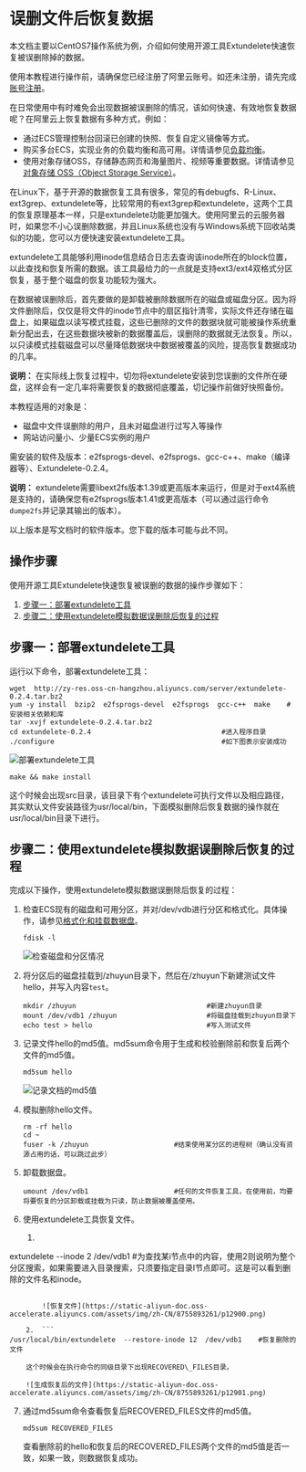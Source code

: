 # 误删文件后恢复数据

本文档主要以CentOS7操作系统为例，介绍如何使用开源工具Extundelete快速恢复被误删除掉的数据。

使用本教程进行操作前，请确保您已经注册了阿里云账号。如还未注册，请先完成[账号注册](https://account.aliyun.com/register/register.htm?)。

在日常使用中有时难免会出现数据被误删除的情况，该如何快速、有效地恢复数据呢？在阿里云上恢复数据有多种方式，例如：

-   通过ECS管理控制台回滚已创建的快照、恢复自定义镜像等方式。
-   购买多台ECS，实现业务的负载均衡和高可用。详情请参见[负载均衡](/cn.zh-CN/传统型负载均衡CLB/CLB产品简介/什么是负载均衡.md)。
-   使用对象存储OSS，存储静态网页和海量图片、视频等重要数据。详情请参见[对象存储 OSS（Object Storage Service）](/cn.zh-CN/产品简介/什么是对象存储OSS.md)。

在Linux下，基于开源的数据恢复工具有很多，常见的有debugfs、R-Linux、ext3grep、extundelete等，比较常用的有ext3grep和extundelete，这两个工具的恢复原理基本一样，只是extundelete功能更加强大。使用阿里云的云服务器时，如果您不小心误删除数据，并且Linux系统也没有与Windows系统下回收站类似的功能，您可以方便快速安装extundelete工具。

extundelete工具能够利用inode信息结合日志去查询该inode所在的block位置，以此查找和恢复所需的数据。该工具最给力的一点就是支持ext3/ext4双格式分区恢复，基于整个磁盘的恢复功能较为强大。

在数据被误删除后，首先要做的是卸载被删除数据所在的磁盘或磁盘分区。因为将文件删除后，仅仅是将文件的inode节点中的扇区指针清零，实际文件还存储在磁盘上，如果磁盘以读写模式挂载，这些已删除的文件的数据块就可能被操作系统重新分配出去，在这些数据块被新的数据覆盖后，误删除的数据就无法恢复。所以，以只读模式挂载磁盘可以尽量降低数据块中数据被覆盖的风险，提高恢复数据成功的几率。

**说明：** 在实际线上恢复过程中，切勿将extundelete安装到您误删的文件所在硬盘，这样会有一定几率将需要恢复的数据彻底覆盖，切记操作前做好快照备份。

本教程适用的对象是：

-   磁盘中文件误删除的用户，且未对磁盘进行过写入等操作
-   网站访问量小、少量ECS实例的用户

需安装的软件及版本：e2fsprogs-devel、e2fsprogs、gcc-c++、make（编译器等）、Extundelete-0.2.4。

**说明：** extundelete需要libext2fs版本1.39或更高版本来运行，但是对于ext4系统是支持的，请确保您有e2fsprogs版本1.41或更高版本（可以通过运行命令`dumpe2fs`并记录其输出的版本）。

以上版本是写文档时的软件版本。您下载的版本可能与此不同。

## 操作步骤

使用开源工具Extundelete快速恢复被误删的数据的操作步骤如下：

1.  [步骤一：部署extundelete工具](#section_vdo_3hc_rfl)
2.  [步骤二：使用extundelete模拟数据误删除后恢复的过程](#section_xex_k3r_hup)

## 步骤一：部署extundelete工具

运行以下命令，部署extundelete工具：

```
wget  http://zy-res.oss-cn-hangzhou.aliyuncs.com/server/extundelete-0.2.4.tar.bz2
yum -y install  bzip2  e2fsprogs-devel  e2fsprogs  gcc-c++  make    #安装相关依赖和库
tar -xvjf extundelete-0.2.4.tar.bz2
cd extundelete-0.2.4                                #进入程序目录
./configure                                         #如下图表示安装成功
```

![部署extundelete工具](https://static-aliyun-doc.oss-accelerate.aliyuncs.com/assets/img/zh-CN/8755893261/p12896.png)

```
make && make install
```

这个时候会出现src目录，该目录下有个extundelete可执行文件以及相应路径，其实默认文件安装路径为usr/local/bin，下面模拟删除后恢复数据的操作就在usr/local/bin目录下进行。

## 步骤二：使用extundelete模拟数据误删除后恢复的过程

完成以下操作，使用extundelete模拟数据误删除后恢复的过程：

1.  检查ECS现有的磁盘和可用分区，并对/dev/vdb进行分区和格式化。具体操作，请参见[格式化和挂载数据盘](/cn.zh-CN/块存储/云盘基础操作/分区格式化数据盘/Linux格式化数据盘.md)。

    ```
    fdisk -l
    ```

    ![检查磁盘和分区情况](https://static-aliyun-doc.oss-accelerate.aliyuncs.com/assets/img/zh-CN/8755893261/p12898.png)

2.  将分区后的磁盘挂载到/zhuyun目录下，然后在/zhuyun下新建测试文件hello，并写入内容`test`。

    ```
    mkdir /zhuyun                                #新建zhuyun目录
    mount /dev/vdb1 /zhuyun                      #将磁盘挂载到zhuyun目录下
    echo test > hello                            #写入测试文件
    ```

3.  记录文件hello的md5值。md5sum命令用于生成和校验删除前和恢复后两个文件的md5值。

    ```
    md5sum hello
    ```

    ![记录文档的md5值](https://static-aliyun-doc.oss-accelerate.aliyuncs.com/assets/img/zh-CN/8755893261/p12899.png)

4.  模拟删除hello文件。

    ```
    rm -rf hello
    cd ~
    fuser -k /zhuyun                     #结束使用某分区的进程树（确认没有资源占用的话，可以跳过此步）
    ```

5.  卸载数据盘。

    ```
    umount /dev/vdb1                     #任何的文件恢复工具，在使用前，均要将要恢复的分区卸载或挂载为只读，防止数据被覆盖使用。
    ```

6.  使用extundelete工具恢复文件。

    1.  ```
extundelete --inode 2 /dev/vdb1       #为查找某i节点中的内容，使用2则说明为整个分区搜索，如果需要进入目录搜索，只须要指定目录I节点即可。这是可以看到删除的文件名和inode。
```

        ![恢复文件](https://static-aliyun-doc.oss-accelerate.aliyuncs.com/assets/img/zh-CN/8755893261/p12900.png)

    2.  ```
/usr/local/bin/extundelete  --restore-inode 12  /dev/vdb1    #恢复删除的文件
```

        这个时候会在执行命令的同级目录下出现RECOVERED\_FILES目录。

        ![生成恢复后的文件](https://static-aliyun-doc.oss-accelerate.aliyuncs.com/assets/img/zh-CN/8755893261/p12901.png)

7.  通过md5sum命令查看恢复后RECOVERED\_FILES文件的md5值。

    ```
    md5sum RECOVERED_FILES
    ```

    查看删除前的hello和恢复后的RECOVERED\_FILES两个文件的md5值是否一致，如果一致，则数据恢复成功。


